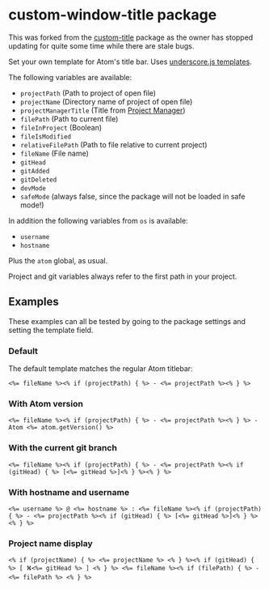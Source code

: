 # custom-window-title package

This was forked from the [custom-title](https://github.com/postcasio/custom-title) package as the owner has stopped updating for quite some time while there are stale bugs.

Set your own template for Atom's title bar. Uses [underscore.js templates](http://underscorejs.org/#template).

The following variables are available:

- `projectPath` (Path to project of open file)
- `projectName` (Directory name of project of open file)
- `projectManagerTitle` (Title from [Project Manager](https://atom.io/packages/project-manager))
- `filePath` (Path to current file)
- `fileInProject` (Boolean)
- `fileIsModified`
- `relativeFilePath` (Path to file relative to current project)
- `fileName` (File name)
- `gitHead`
- `gitAdded`
- `gitDeleted`
- `devMode`
- `safeMode` (always false, since the package will not be loaded in safe mode!)

In addition the following variables from `os` is available:

- `username`
- `hostname`

Plus the `atom` global, as usual.

Project and git variables always refer to the first path in your project.

## Examples

These examples can all be tested by going to the package settings and setting the template field.

### Default

The default template matches the regular Atom titlebar:

```
<%= fileName %><% if (projectPath) { %> - <%= projectPath %><% } %>
```

### With Atom version

```
<%= fileName %><% if (projectPath) { %> - <%= projectPath %><% } %> - Atom <%= atom.getVersion() %>
```

### With the current git branch

```
<%= fileName %><% if (projectPath) { %> - <%= projectPath %><% if (gitHead) { %> [<%= gitHead %>]<% } %><% } %>
```

### With hostname and username

```
<%= username %> @ <%= hostname %> : <%= fileName %><% if (projectPath) { %> - <%= projectPath %><% if (gitHead) { %> [<%= gitHead %>]<% } %><% } %>
```

### Project name display

```
<% if (projectName) { %> <%= projectName %> <% } %><% if (gitHead) { %> [ ⛕<%= gitHead %> ] <% } %> <%= fileName %><% if (filePath) { %> - <%= filePath %> <% } %>
```
